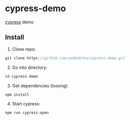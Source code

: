# cypress-demo

[cypress](https://www.cypress.io/) demo

## Install

1. Clone repo:
```js
git clone https://github.com/webbobtba/cypress-demo.git
```

2. Go into directory:
```js
cd cypress-demo
```

3. Get dependencies (looong):
```js
npm install
```

4. Start cypress:
```js
npm run cypress:open
```
